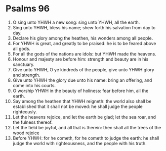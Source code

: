 ﻿# Psalms  96
1. O sing unto YHWH a new song: sing unto YHWH, all the earth. 
2. Sing unto YHWH, bless his name; shew forth his salvation from day to day. 
3. Declare his glory among the heathen, his wonders among all people. 
4. For YHWH is great, and greatly to be praised: he is to be feared above all gods. 
5. For all the gods of the nations are idols: but YHWH made the heavens. 
6. Honour and majesty are before him: strength and beauty are in his sanctuary. 
7. Give unto YHWH, O ye kindreds of the people, give unto YHWH glory and strength. 
8. Give unto YHWH the glory due unto his name: bring an offering, and come into his courts. 
9. O worship YHWH in the beauty of holiness: fear before him, all the earth. 
10. Say among the heathen that YHWH reigneth: the world also shall be established that it shall not be moved: he shall judge the people righteously. 
11. Let the heavens rejoice, and let the earth be glad; let the sea roar, and the fulness thereof. 
12. Let the field be joyful, and all that is therein: then shall all the trees of the wood rejoice 
13. Before YHWH: for he cometh, for he cometh to judge the earth: he shall judge the world with righteousness, and the people with his truth. 
